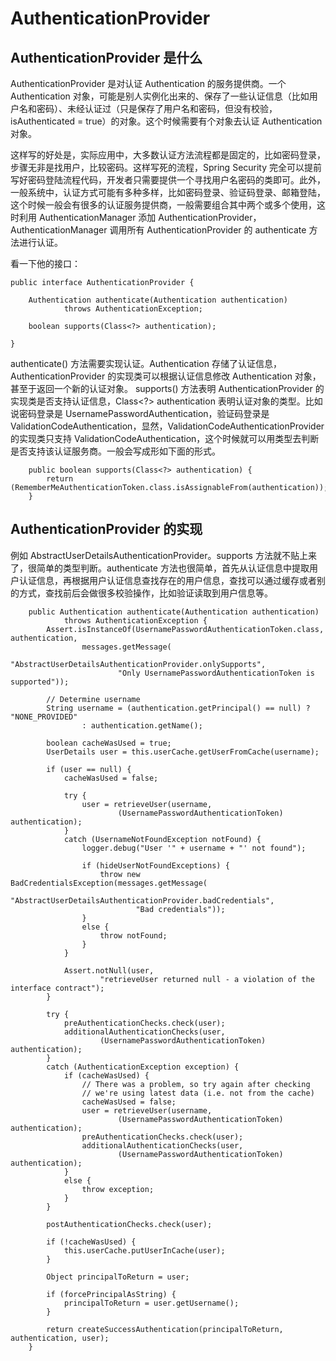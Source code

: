 # AuthenticationProvider

## AuthenticationProvider 是什么

AuthenticationProvider 是对认证 Authentication 的服务提供商。一个 Authentication 对象，可能是别人实例化出来的、保存了一些认证信息（比如用户名和密码）、未经认证过（只是保存了用户名和密码，但没有校验，isAuthenticated = true）的对象。这个时候需要有个对象去认证 Authentication 对象。

这样写的好处是，实际应用中，大多数认证方法流程都是固定的，比如密码登录，步骤无非是找用户，比较密码。这样写死的流程，Spring Security 完全可以提前写好密码登陆流程代码，开发者只需要提供一个寻找用户名密码的类即可。此外，一般系统中，认证方式可能有多种多样，比如密码登录、验证码登录、邮箱登陆，这个时候一般会有很多的认证服务提供商，一般需要组合其中两个或多个使用，这时利用 AuthenticationManager 添加 AuthenticationProvider，AuthenticationManager 调用所有 AuthenticationProvider 的 authenticate 方法进行认证。

看一下他的接口：

```
public interface AuthenticationProvider {

	Authentication authenticate(Authentication authentication)
			throws AuthenticationException;
      
	boolean supports(Class<?> authentication);
  
}
````

authenticate() 方法需要实现认证。Authentication 存储了认证信息，AuthenticationProvider 的实现类可以根据认证信息修改 Authentication 对象，甚至于返回一个新的认证对象。
supports() 方法表明 AuthenticationProvider 的实现类是否支持认证信息，Class<?> authentication 表明认证对象的类型。比如说密码登录是 UsernamePasswordAuthentication，验证码登录是 ValidationCodeAuthentication，显然，ValidationCodeAuthenticationProvider 的实现类只支持 ValidationCodeAuthentication，这个时候就可以用类型去判断是否支持该认证服务商。一般会写成形如下面的形式。
```
	public boolean supports(Class<?> authentication) {
		return (RememberMeAuthenticationToken.class.isAssignableFrom(authentication));
	}
```

## AuthenticationProvider 的实现

例如 AbstractUserDetailsAuthenticationProvider。supports 方法就不贴上来了，很简单的类型判断。authenticate 方法也很简单，首先从认证信息中提取用户认证信息，再根据用户认证信息查找存在的用户信息，查找可以通过缓存或者别的方式，查找前后会做很多校验操作，比如验证读取到用户信息等。

```
	public Authentication authenticate(Authentication authentication)
			throws AuthenticationException {
		Assert.isInstanceOf(UsernamePasswordAuthenticationToken.class, authentication,
				messages.getMessage(
						"AbstractUserDetailsAuthenticationProvider.onlySupports",
						"Only UsernamePasswordAuthenticationToken is supported"));

		// Determine username
		String username = (authentication.getPrincipal() == null) ? "NONE_PROVIDED"
				: authentication.getName();

		boolean cacheWasUsed = true;
		UserDetails user = this.userCache.getUserFromCache(username);

		if (user == null) {
			cacheWasUsed = false;

			try {
				user = retrieveUser(username,
						(UsernamePasswordAuthenticationToken) authentication);
			}
			catch (UsernameNotFoundException notFound) {
				logger.debug("User '" + username + "' not found");

				if (hideUserNotFoundExceptions) {
					throw new BadCredentialsException(messages.getMessage(
							"AbstractUserDetailsAuthenticationProvider.badCredentials",
							"Bad credentials"));
				}
				else {
					throw notFound;
				}
			}

			Assert.notNull(user,
					"retrieveUser returned null - a violation of the interface contract");
		}

		try {
			preAuthenticationChecks.check(user);
			additionalAuthenticationChecks(user,
					(UsernamePasswordAuthenticationToken) authentication);
		}
		catch (AuthenticationException exception) {
			if (cacheWasUsed) {
				// There was a problem, so try again after checking
				// we're using latest data (i.e. not from the cache)
				cacheWasUsed = false;
				user = retrieveUser(username,
						(UsernamePasswordAuthenticationToken) authentication);
				preAuthenticationChecks.check(user);
				additionalAuthenticationChecks(user,
						(UsernamePasswordAuthenticationToken) authentication);
			}
			else {
				throw exception;
			}
		}

		postAuthenticationChecks.check(user);

		if (!cacheWasUsed) {
			this.userCache.putUserInCache(user);
		}

		Object principalToReturn = user;

		if (forcePrincipalAsString) {
			principalToReturn = user.getUsername();
		}

		return createSuccessAuthentication(principalToReturn, authentication, user);
	}
```
